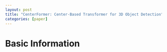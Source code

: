 ```yaml
---
layout: post
title: "CenterFormer: Center-Based Transformer for 3D Object Detection"
categories: [paper]
---
```


# Basic Information
